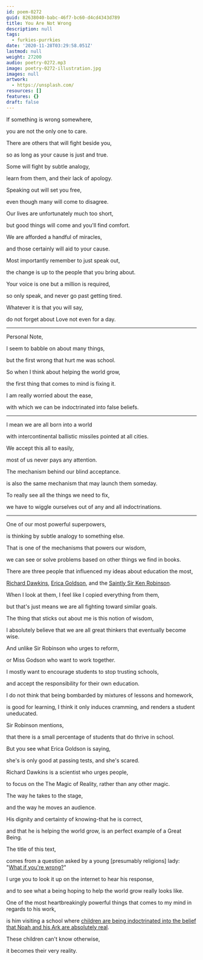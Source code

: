 ```yaml
---
id: poem-0272
guid: 82638040-babc-46f7-bc60-d4cd4343d789
title: You Are Not Wrong
description: null
tags:
  - furkies-purrkies
date: '2020-11-28T03:29:58.051Z'
lastmod: null
weight: 27200
audio: poetry-0272.mp3
image: poetry-0272-illustration.jpg
images: null
artwork:
  - https://unsplash.com/
resources: []
features: {}
draft: false
---
```


If something is wrong somewhere,

you are not the only one to care.

There are others that will fight beside you,

so as long as your cause is just and true.

Some will fight by subtle analogy,

learn from them, and their lack of apology.

Speaking out will set you free,

even though many will come to disagree.

Our lives are unfortunately much too short,

but good things will come and you'll find comfort.

We are afforded a handful of miracles,

and those certainly will aid to your cause.

Most importantly remember to just speak out,

the change is up to the people that you bring about.

Your voice is one but a million is required,

so only speak, and never go past getting tired.

Whatever it is that you will say,

do not forget about Love not even for a day.

---

Personal Note,

I seem to babble on about many things,

but the first wrong that hurt me was school.

So when I think about helping the world grow,

the first thing that comes to mind is fixing it.

I am really worried about the ease,

with which we can be indoctrinated into false beliefs.

---

I mean we are all born into a world

with intercontinental ballistic missiles pointed at all cities.

We accept this all to easily,

most of us never pays any attention.

The mechanism behind our blind acceptance.

is also the same mechanism that may launch them someday.

To really see all the things we need to fix,

we have to wiggle ourselves out of any and all indoctrinations.

---

One of our most powerful superpowers,

is thinking by subtle analogy to something else.

That is one of the mechanisms that powers our wisdom,

we can see or solve problems based on other things we find in books.

There are three people that influenced my ideas about education the most,

[Richard Dawkins](https://www.youtube.com/results?search_query=Richard+Dawkins), [Erica Goldson](https://www.youtube.com/watch?v=9M4tdMsg3ts), and the [Saintly Sir Ken Robinson](https://www.youtube.com/results?search_query=Sir+Ken+Robinson).

When I look at them, I feel like I copied everything from them,

but that's just means we are all fighting toward similar goals.

The thing that sticks out about me is this notion of wisdom,

I absolutely believe that we are all great thinkers that eventually become wise.

And unlike Sir Robinson who urges to reform,

or Miss Godson who want to work together.

I mostly want to encourage students to stop trusting schools,

and accept the responsibility for their own education.

I do not think that being bombarded by mixtures of lessons and homework,

is good for learning, I think it only induces cramming, and renders a student uneducated.

Sir Robinson mentions,

that there is a small percentage of students that do thrive in school.

But you see what Erica Goldson is saying,

she's is only good at passing tests, and she's scared.

Richard Dawkins is a scientist who urges people,

to focus on the The Magic of Reality, rather than any other magic.

The way he takes to the stage,

and the way he moves an audience.

His dignity and certainty of knowing-that he is correct,

and that he is helping the world grow, is an perfect example of a Great Being.

The title of this text,

comes from a question asked by a young \[presumably religions] lady: "[What if you're wrong?](https://www.youtube.com/watch?v=6mmskXXetcg)"

I urge you to look it up on the internet to hear his response,

and to see what a being hoping to help the world grow really looks like.

One of the most heartbreakingly powerful things that comes to my mind in regards to his work,

is him visiting a school where [children are being indoctrinated into the belief that Noah and his Ark are absolutely real](https://youtu.be/uQ7GvwUsJ7w?t=3450).

These children can't know otherwise,

it becomes their very reality.

